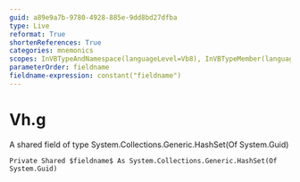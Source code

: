 ```yaml
---
guid: a89e9a7b-9780-4928-885e-9dd8bd27dfba
type: Live
reformat: True
shortenReferences: True
categories: mnemonics
scopes: InVBTypeAndNamespace(languageLevel=Vb8), InVBTypeMember(languageLevel=Vb8)
parameterOrder: fieldname
fieldname-expression: constant("fieldname")
---
```


# Vh.g

A shared field of type System.Collections.Generic.HashSet(Of System.Guid)

```
Private Shared $fieldname$ As System.Collections.Generic.HashSet(Of System.Guid)
```
